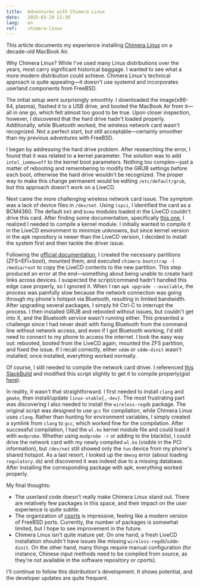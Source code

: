 ```yaml
---
title:  Adventures with Chimera Linux
date:   2025-03-29 21:38
lang:   en
ref:    chimera-linux
---
```


This article documents my experience installing [Chimera Linux]((https://chimera-linux.org/)) on a decade-old MacBook Air.

Why Chimera Linux? While I've used many Linux distributions over the years, most carry significant historical baggage. I wanted to see what a more modern distribution could achieve. Chimera Linux's technical approach is quite appealing—it doesn't use systemd and incorporates userland components from FreeBSD.

The initial setup went surprisingly smoothly. I downloaded the image(x86-64, plasma), flashed it to a USB drive, and booted the MacBook Air from it—all in one go, which felt almost too good to be true. Upon closer inspection, however, I discovered that the hard drive hadn't loaded properly. Additionally, while Bluetooth worked, the wireless network card wasn't recognized. Not a perfect start, but still acceptable—certainly smoother than my previous adventures with FreeBSD.

I began by addressing the hard drive problem. After researching the error, I found that it was related to a kernel parameter. The solution was to add `intel_iommu=off` to the kernel boot parameters. Nothing too complex—just a matter of rebooting and remembering to modify the GRUB settings before each boot, otherwise the hard drive wouldn't be recognized. The proper way to make this change permanent would be editing `/etc/default/grub`, but this approach doesn't work on a LiveCD.

Next came the more challenging wireless network card issue. The symptom was a lack of device files in `/dev/net`. Using `lspci`, I identified the card as a BCM4360. The default `b43` and `bcma` modules loaded in the LiveCD couldn't drive this card. After finding some documentation, specifically [this one]((https://github.com/antoineco/broadcom-wl)), I realized I needed to compile a kernel module. I initially wanted to compile it in the LiveCD environment to minimize unknowns, but since kernel version in the apk repository is newer than the LiveCD version, I decided to install the system first and then tackle the driver issue.

Following the [official documentation](https://chimera-linux.org/docs/installation), I created the necessary partitions (ZFS+EFI+boot), mounted them, and executed `chimera-bootstrap -l /media/root` to copy the LiveCD contents to the new partition. This step produced an error at the end—something about being unable to create hard links across devices. I suspected the script/command hadn't handled this edge case properly, so I ignored it. When I ran `apk upgrade --available`, the process was painfully slow because the network connection was going through my phone's hotspot via Bluetooth, resulting in limited bandwidth. After upgrading several packages, I simply hit Ctrl-C to interrupt the process. I then installed GRUB and rebooted without issues, but couldn't get into X, and the Bluetooth service wasn't running either. This presented a challenge since I had never dealt with fixing Bluetooth from the command line without network access, and even if I got Bluetooth working, I'd still need to connect to my phone to access the internet. I took the easy way out: rebooted, booted from the LiveCD again, mounted the ZFS partition, and fixed the issue. If I recall correctly, either `sddm` or `sddm-dinit` wasn't installed; once installed, everything worked normally.

Of course, I still needed to compile the network card driver. I referenced [this SlackBuild](https://slackbuilds.org/repository/15.0/network/broadcom-wl/) and modified this script slightly to get it to compile properly(gist [here](https://gist.github.com/xiaket/30d7a94e8b81c224fc09e78c8ca532fb)).

In reality, it wasn't that straightforward. I first needed to install `clang` and `gmake`, then install/update `linux-stable{,-dev}`. The most frustrating part was discovering I also needed to install the `wireless-regdb` package. The original script was designed to use `gcc` for compilation, while Chimera Linux uses `clang`. Rather than hunting for environment variables, I simply created a symlink from `clang` to `gcc`, which worked fine for the compilation.
After successful compilation, I had the `wl.ko` kernel module file and could load it with `modprobe`. Whether using `modprobe -r` or adding to the blacklist, I could drive the network card with my newly compiled `wl.ko` (visible in the PCI information), but `/dev/net` still showed only the `tun` device from my phone's shared hotspot. As a last resort, I looked up the `dmesg` error (about loading `regulatory.db`) and discovered it was indeed due to a missing database. After installing the corresponding package with apk, everything worked properly.

My final thoughts:

* The userland code doesn't really make Chimera Linux stand out. There are relatively few packages in this space, and their impact on the user experience is quite subtle.
* The organization of [cports](https://github.com/chimera-linux/cports) is impressive, feeling like a modern version of FreeBSD ports. Currently, the number of packages is somewhat limited, but I hope to see improvement in the future.
* Chimera Linux isn't quite mature yet. On one hand, a fresh LiveCD installation shouldn't have issues like missing `wireless-regdb`/`sddm-dinit`. On the other hand, many things require manual configuration (for instance, Chinese input methods need to be compiled from source, as they're not available in the software repository or cports).

I'll continue to follow this distribution's development. It shows potential, and the developer updates are quite frequent.